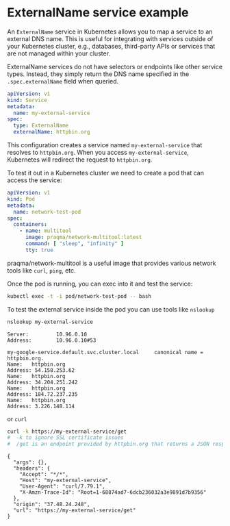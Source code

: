 # ExternalName service example

An `ExternalName` service in Kubernetes allows you to map a service to an external DNS name. This is useful for integrating with services outside of your Kubernetes cluster, e.g., databases, third-party APIs or services that are not managed within your cluster.

ExternalName services do not have selectors or endpoints like other service types. Instead, they simply return the DNS name specified in the `.spec.externalName` field when queried.

```yaml
apiVersion: v1
kind: Service
metadata:
  name: my-external-service
spec:
  type: ExternalName
  externalName: httpbin.org
```

This configuration creates a service named `my-external-service` that resolves to `httpbin.org`. When you access `my-external-service`, Kubernetes will redirect the request to `httpbin.org`. 

To test it out in a Kubernetes cluster we need to create a pod that can access the service:

```yaml
apiVersion: v1
kind: Pod
metadata:
  name: network-test-pod
spec:
  containers:
    - name: multitool
      image: praqma/network-multitool:latest
      command: [ "sleep", "infinity" ]
      tty: true
```

praqma/network-multitool is a useful image that provides various network tools like `curl`, `ping`, etc.

Once the pod is running, you can exec into it and test the service:

```bash
kubectl exec -t -i pod/network-test-pod -- bash
```

To test the external service inside the pod you can use tools like `nslookup`

```bash
nslookup my-external-service
```

```text
Server:         10.96.0.10
Address:        10.96.0.10#53

my-google-service.default.svc.cluster.local     canonical name = httpbin.org.
Name:   httpbin.org
Address: 54.158.253.62
Name:   httpbin.org
Address: 34.204.251.242
Name:   httpbin.org
Address: 184.72.237.235
Name:   httpbin.org
Address: 3.226.148.114
```

or `curl` 

```bash
curl -k https://my-external-service/get  
#  -k to ignore SSL certificate issues
#  /get is an endpoint provided by httpbin.org that returns a JSON response with request details.
```
```text
{
  "args": {},
  "headers": {
    "Accept": "*/*",
    "Host": "my-external-service",
    "User-Agent": "curl/7.79.1",
    "X-Amzn-Trace-Id": "Root=1-68874ad7-6dcb236032a3e9891d7b9356"
  },
  "origin": "37.48.24.248",
  "url": "https://my-external-service/get"
}
```
